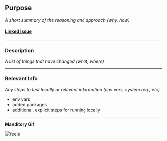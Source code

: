 ## **Purpose**

_A short summary of the reasoning and approach (why, how)_

#### [Linked Issue](https://github.com/fweb3/app/issues/9)

---

### **Description**

_A list of things that have changed (what, where)_

---

### **Relevant Info**

_Any steps to test locally or relevant information (env vars, system req., etc)_

- env vars
- added packages
- additional, explicit steps for running locally

---

**Manditory Gif**

![feels](https://media.giphy.com/media/9xhPHyrqjj65fDpX3t/giphy.gif)
